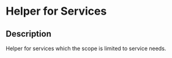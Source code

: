 # Helper for Services

## Description
Helper for services which the scope is limited to service needs.